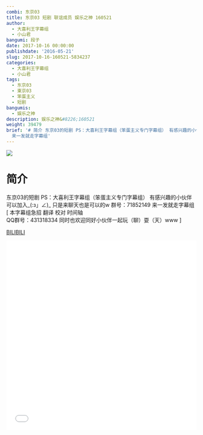 ```yaml
---
combi: 东京03
title: 东京03 短剧 联谊成员 娱乐之神 160521
author:
  - 大喜利王字幕组
  - 小山君
bangumi: 段子
date: 2017-10-16 00:00:00
publishdate: '2016-05-21'
slug: 2017-10-16-160521-5834237
categories:
  - 大喜利王字幕组
  - 小山君
tags:
  - 东京03
  - 東京03
  - 笨蛋主义
  - 短剧
bangumis:
  - 娱乐之神
description: 娱乐之神&#8226;160521
weight: 39479
brief: '# 简介 东京03的短剧 PS：大喜利王字幕组（笨蛋主义专门字幕组） 有感兴趣的小伙伴可以加入_(:з」∠)_ 只是来聊天也是可以的w 群号：71852149
  来一发就走字幕组'
---
```


![](https://i.imgur.com/jFszAbf.jpg)

# 简介  
东京03的短剧 PS：大喜利王字幕组（笨蛋主义专门字幕组） 
有感兴趣的小伙伴可以加入_(:з」∠)_  只是来聊天也是可以的w
群号：71852149
来一发就走字幕组
 [ 本字幕组急招 翻译 校对 时间轴   
QQ群号：431318334 同时也欢迎同好小伙伴一起玩（聊）耍（天）www ]

  [BILIBILI](https://www.bilibili.com/video/av5834237/)


<div class="vcontainer">  <iframe class='video' src="//www.bilibili.com/blackboard/player.html?aid=5834237" width="100%" height="500" frameborder="0" allowfullscreen="allowfullscreen"></iframe></div>
